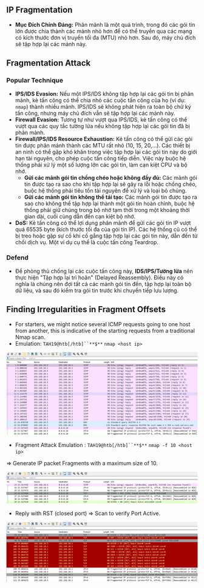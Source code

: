 ## **IP Fragmentation**

- **Mục Đích Chính Đáng:** Phân mảnh là một quá trình, trong đó các gói tin lớn được chia thành các mảnh nhỏ hơn để có thể truyền qua các mạng có kích thước đơn vị truyền tối đa (MTU) nhỏ hơn. Sau đó, máy chủ đích sẽ tập hợp lại các mảnh này.
## Fragmentation Attack
### Popular Technique
- **IPS/IDS Evasion:** Nếu một IPS/IDS không tập hợp lại các gói tin bị phân mảnh, kẻ tấn công có thể chia nhỏ các cuộc tấn công của họ (ví dụ: `nmap`) thành nhiều mảnh. IPS/IDS sẽ không phát hiện ra toàn bộ chữ ký tấn công, nhưng máy chủ đích vẫn sẽ tập hợp lại các mảnh này.
- **Firewall Evasion:** Tương tự như vượt qua IPS/IDS, kẻ tấn công có thể vượt qua các quy tắc tường lửa nếu không tập hợp lại các gói tin đã bị phân mảnh.
- **Firewall/IPS/IDS Resource Exhaustion:** Kẻ tấn công có thể gửi các gói tin được phân mảnh thành các MTU rất nhỏ (10, 15, 20,...). Các thiết bị an ninh có thể gặp khó khăn trong việc tập hợp lại các gói tin này do giới hạn tài nguyên, cho phép cuộc tấn công tiếp diễn. Việc này buộc hệ thống phải xử lý một số lượng lớn các gói tin, làm cạn kiệt CPU và bộ nhớ.
    - **Gửi các mảnh gói tin chồng chéo hoặc không đầy đủ:** Các mảnh gói tin được tạo ra sao cho khi tập hợp lại sẽ gây ra lỗi hoặc chồng chéo, buộc hệ thống phải tiêu tốn tài nguyên để xử lý và loại bỏ chúng.
    - **Gửi các mảnh gói tin không thể tái tạo:** Các mảnh gói tin được tạo ra sao cho không thể tập hợp lại thành một gói tin hoàn chỉnh, buộc hệ thống phải giữ chúng trong bộ nhớ tạm thời trong một khoảng thời gian dài, cuối cùng dẫn đến cạn kiệt bộ nhớ.
- **DoS:** Kẻ tấn công có thể lợi dụng phân mảnh để gửi các gói tin IP vượt quá 65535 byte (kích thước tối đa của gói tin IP). Các hệ thống cũ có thể bị treo hoặc gặp sự cố khi cố gắng tập hợp lại các gói tin này, dẫn đến từ chối dịch vụ. Một ví dụ cụ thể là cuộc tấn công Teardrop.
### **Defend**
- Để phòng thủ chống lại các cuộc tấn công này, **IDS/IPS/Tường lửa** nên thực hiện "Tập hợp lại trì hoãn" (Delayed Reassembly). Điều này có nghĩa là chúng nên đợi tất cả các mảnh gói tin đến, tập hợp lại toàn bộ dữ liệu, và sau đó kiểm tra gói tin trước khi chuyển tiếp lưu lượng.
## **Finding Irregularities in Fragment Offsets**
- For starters, we might notice several ICMP requests going to one host from another, this is indicative of the starting requests from a traditional Nmap scan.
- Emulation: `TAH19@htb[/htb]``**$**` `nmap <host ip>`

![](../../Image/image%2010.png)

- Fragment Attack Emulation : `TAH19@htb[/htb]``**$**` `nmap -f 10 <host ip>`

⇒ Generate IP packet Fragments with a maximum size of 10.

![](../../Image/image%201%208.png)

- Reply with RST (closed port) ⇒ Scan to verify Port Active.

![](../../Image/image%202%206.png)